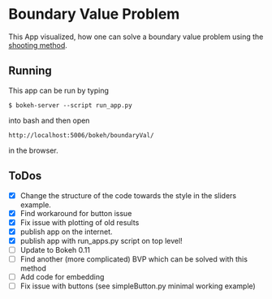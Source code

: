 # Boundary Value Problem
This App visualized, how one can solve a boundary value problem using the [shooting method](https://en.wikipedia.org/wiki/Shooting_method).

## Running
This app can be run by typing
```
$ bokeh-server --script run_app.py
```
into bash and then open
```
http://localhost:5006/bokeh/boundaryVal/
```
in the browser.

## ToDos
- [x] Change the structure of the code towards the style in the sliders example.
- [x] Find workaround for button issue
- [x] Fix issue with plotting of old results
- [x] publish app on the internet.
- [x] publish app with run_apps.py script on top level!
- [ ] Update to Bokeh 0.11
- [ ] Find another (more complicated) BVP which can be solved with this method
- [ ] Add code for embedding
- [ ] Fix issue with buttons (see simpleButton.py minimal working example)
